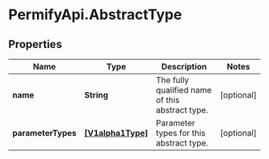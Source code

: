 # PermifyApi.AbstractType

## Properties

Name | Type | Description | Notes
------------ | ------------- | ------------- | -------------
**name** | **String** | The fully qualified name of this abstract type. | [optional] 
**parameterTypes** | [**[V1alpha1Type]**](V1alpha1Type.md) | Parameter types for this abstract type. | [optional] 


